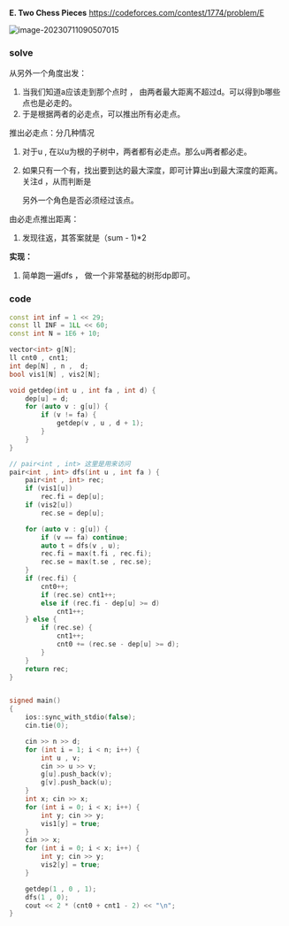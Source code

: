 **E. Two Chess Pieces**
https://codeforces.com/contest/1774/problem/E

![image-20230711090507015](C:/Users/86153/AppData/Roaming/Typora/typora-user-images/image-20230711090507015.png)

### solve
从另外一个角度出发：

1. 当我们知道a应该走到那个点时 ， 由两者最大距离不超过d。可以得到b哪些点也是必走的。
2. 于是根据两者的必走点，可以推出所有必走点。

推出必走点：分几种情况

1. 对于u , 在以u为根的子树中，两者都有必走点。那么u两者都必走。

2. 如果只有一个有，找出要到达的最大深度，即可计算出u到最大深度的距离。关注d ，从而判断是

   另外一个角色是否必须经过该点。

由必走点推出距离：

1. 发现往返，其答案就是（sum - 1)*2

**实现：**
1. 简单跑一遍dfs ， 做一个非常基础的树形dp即可。
### code
```cpp
const int inf = 1 << 29;
const ll INF = 1LL << 60;
const int N = 1E6 + 10;

vector<int> g[N];
ll cnt0 , cnt1;
int dep[N] , n ,  d;
bool vis1[N] , vis2[N];

void getdep(int u , int fa , int d) {
	dep[u] = d;
	for (auto v : g[u]) {
		if (v != fa) {
			getdep(v , u , d + 1);
		}
	}
}

// pair<int , int> 这里是用来访问
pair<int , int> dfs(int u , int fa ) {
	pair<int , int> rec;
	if (vis1[u])
		rec.fi = dep[u];
	if (vis2[u])
		rec.se = dep[u];

	for (auto v : g[u]) {
		if (v == fa) continue;
		auto t = dfs(v , u);
		rec.fi = max(t.fi , rec.fi);
		rec.se = max(t.se , rec.se);
	}
	if (rec.fi) {
		cnt0++;
		if (rec.se) cnt1++;
		else if (rec.fi - dep[u] >= d)
			cnt1++;
	} else {
		if (rec.se) {
			cnt1++;
			cnt0 += (rec.se - dep[u] >= d);
		}
	}
	return rec;
}


signed main()
{
	ios::sync_with_stdio(false);
	cin.tie(0);

	cin >> n >> d;
	for (int i = 1; i < n; i++) {
		int u , v;
		cin >> u >> v;
		g[u].push_back(v);
		g[v].push_back(u);
	}
	int x; cin >> x;
	for (int i = 0; i < x; i++) {
		int y; cin >> y;
		vis1[y] = true;
	}
	cin >> x;
	for (int i = 0; i < x; i++) {
		int y; cin >> y;
		vis2[y] = true;
	}

	getdep(1 , 0 , 1);
	dfs(1 , 0);
	cout << 2 * (cnt0 + cnt1 - 2) << "\n";
}
```

